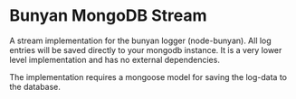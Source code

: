 # Bunyan MongoDB Stream

A stream implementation for the bunyan logger (node-bunyan). All log entries will be saved directly to your mongodb
instance. It is a very lower level implementation and has no external dependencies.

The implementation requires a mongoose model for saving the log-data to the database. 
 
